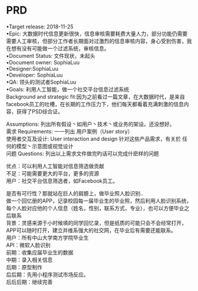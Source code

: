 # PRD



•Target release: 2018-11-25<br>
•Epic: 大数据时代信息更新很快，信息审核需要耗费大量人力，部分功能仍需要需要人工审核，但部分工作者长期面对过激烈的信息审核内容，身心受到伤害，我在想有没有可能做一个过滤系统，审核信息。<br>
•Document Status: 文件现状，未起头<br>
•Document owner: SophiaLuu<br>
•Designer:SophiaLuu<br>
•Developer: SophiaLuu<br>
•QA: 领头的测试者SophiaLuu<br>
•Goals: 利用人工智能，做一个社交平台信息过滤系统<br>
Background and strategic fit:因为之前看过一篇文章，在大数据时代，是来自facebook员工的吐槽，在长期的工作压力下，他们每天都看着充满刺激的信息内容，获得了PSD综合证。<br>

Assumptions: 列出所有假设丶如用户丶技术丶或业务的架设。还没想好。<br>
需求 Requirements: 一一列出 用户案例（User story）<br>
使用者交互及设计: User interaction and design 针对这些产品需求，有关於 任何的模型丶示意图或视觉设计<br>
问题 Questions: 列出以上需求文件做完旳话可以完成什麽样的问题<br>

优点：可以利用人工智能对信息筛选做贡献<br>
不足：可能需要更大的平台，更多的资源<br>
用户：社交平台信息筛选者，如Facebook员工。<br>

是否有可行性？那就站在巨人的肩膀上，做毕业照人脸识别..<br>
做一个回忆册的APP，记录校园每一届毕业生的毕业照，然后利用人脸识别系统，每个人脸对应他的个人信息（姓名，性别，联系方式，专业），也可以方便毕业之后联系<br>
背景：灵感来源于小时候填的同学回忆录，但是纸质的可能只会不会经常打开，APP可以随时打开，建立并维系强大的社交网，在毕业后有需要还能联系。<br>
用户：所有中山大学南方学院毕业生<br>
API：微软人脸识别<br>
前期：收集应届毕业生的数据<br>
中期：录入相关信息<br>
后期：原型制作<br>
后后期：先用小程序测试市场反应。<br>
后后后期：继续完善<br>

